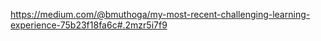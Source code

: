 https://medium.com/@bmuthoga/my-most-recent-challenging-learning-experience-75b23f18fa6c#.2mzr5i7f9
